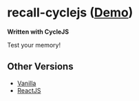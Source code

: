 # recall-cyclejs ([Demo](http://mruzekw.github.io/recall-cyclejs))
**Written with CycleJS**

Test your memory!

## Other Versions
  - [Vanilla](https://github.com/mruzekw/recall)
  - [ReactJS](https://github.com/mruzekw/recall-reactjs)
